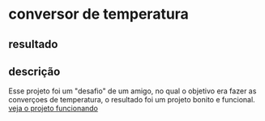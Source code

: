 # conversor de temperatura
 
## resultado 

[](src/imagens/Captura%20de%20tela%202023-12-18%20102719.png)

## descrição

Esse projeto foi um "desafio" de um amigo, no qual o objetivo era fazer as converçoes de temperatura, o resultado foi um projeto bonito e funcional.
[veja o projeto funcionando](https://conversor-de-temperatura-six.vercel.app/) 
